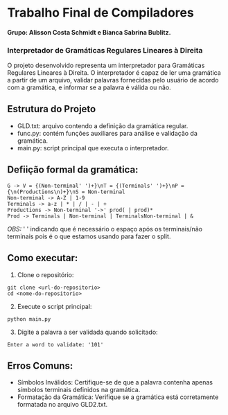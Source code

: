# Trabalho Final de Compiladores

#### Grupo: Alisson Costa Schmidt e Bianca Sabrina Bublitz.

### Interpretador de Gramáticas Regulares Lineares à Direita
O projeto desenvolvido representa um interpretador para Gramáticas Regulares Lineares à Direita. O interpretador é capaz de ler uma gramática a partir de um arquivo, validar palavras fornecidas pelo usuário de acordo com a gramática, e informar se a palavra é válida ou não.

## Estrutura do Projeto
  * GLD.txt: arquivo contendo a definição da gramática regular.
  * func.py: contém funções auxiliares para análise e validação da gramática.
  * main.py: script principal que executa o interpretador.

## Defiição formal da gramática:
```
G -> V = {(Non-terminal' ')+}\nT = {(Terminals' ')+}\nP = {\n(Productions\n)+}\nS = Non-terminal
Non-terminal -> A-Z | 1-9
Terminals -> a-z | * | / | - | + 
Productions -> Non-terminal '->' prod( | prod)*
Prod -> Terminals | Non-terminal | TerminalsNon-terminal | &
```
_OBS:_ ' ' indicando que é necessário o espaço após os terminais/não terminais pois é o que estamos usando para fazer o split.

## Como executar:
  1. Clone o repositório:
  ```
  git clone <url-do-repositorio>
  cd <nome-do-repositorio>
  ```

  2. Execute o script principal:
  ```
  python main.py
  ```

  3. Digite a palavra a ser validada quando solicitado:
  ```
  Enter a word to validate: '101'
  ```

## Erros Comuns:
  * Símbolos Inválidos: Certifique-se de que a palavra contenha apenas símbolos terminais definidos na gramática.
  * Formatação da Gramática: Verifique se a gramática está corretamente formatada no arquivo GLD2.txt.
